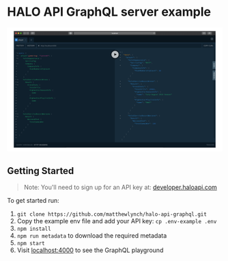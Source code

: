 # HALO API GraphQL server example

<p align="center">
   <img src="/.github/images/example.png" alt="GraphQL playground showing data returned from the HALO API"/> 
</p>

## Getting Started

> Note: You'll need to sign up for an API key at: [developer.haloapi.com](https://developer.haloapi.com/)

To get started run:

1. `git clone https://github.com/matthewlynch/halo-api-graphql.git`
2. Copy the example env file and add your API key: `cp .env-example .env`
3. `npm install`
4. `npm run metadata` to download the required metadata
3. `npm start`
4. Visit [localhost:4000](http://localhost:4000/) to see the GraphQL playground
